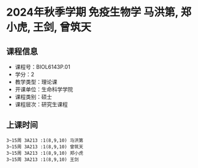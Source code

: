 # 2024年秋季学期 免疫生物学 马洪第, 郑小虎, 王剑, 曾筑天






## 课程信息

- 课程号：BIOL6143P.01
- 学分：2
- 教学类型：理论课
- 开课单位：生命科学学院
- 课程类别：硕士
- 课程层次：研究生课程

## 上课时间

```
3~15周 3A213 :1(8,9,10) 马洪第
3~15周 3A213 :1(8,9,10) 曾筑天
3~15周 3A213 :1(8,9,10) 郑小虎
3~15周 3A213 :1(8,9,10) 王剑
```

